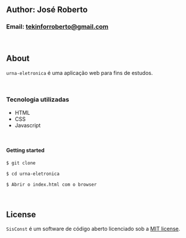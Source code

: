 ## Author: José Roberto
### Email: tekinforroberto@gmail.com

<br />

## About

`urna-eletronica` é uma aplicação web para fins de estudos.

<br />

### Tecnologia utilizadas

- HTML
- CSS
- Javascript

<br />

#### Getting started

```bash
$ git clone 
```

```bash
$ cd urna-eletronica
```

```bash
$ Abrir o index.html com o browser
```

<br />

## License
`SisConst` é um software de código aberto licenciado sob a [MIT license](https://opensource.org/licenses/MIT).